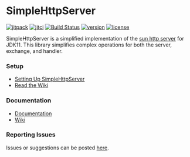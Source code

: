 # SimpleHttpServer
[![jitpack](https://jitpack.io/v/com.kttdevelopment/simplehttpserver.svg)](https://jitpack.io/#com.kttdevelopment/simplehttpserver)
[![jitci](https://jitci.com/gh/Ktt-Development/simplehttpserver/svg)](https://jitci.com/gh/Ktt-Development/simplehttpserver)
[![Build Status](https://travis-ci.com/Ktt-Development/simplehttpserver.svg?branch=master)](https://travis-ci.com/Ktt-Development/simplehttpserver)
[![version](https://img.shields.io/github/v/release/ktt-development/simplehttpserver?include_prereleases)](https://github.com/Ktt-Development/simplehttpserver/releases)
[![license](https://img.shields.io/github/license/Ktt-Development/simplehttpserver)](https://github.com/Ktt-Development/simplehttpserver/blob/master/LICENSE)

SimpleHttpServer is a simplified implementation of the [sun http server](https://docs.oracle.com/en/java/javase/11/docs/api/jdk.httpserver/com/sun/net/httpserver/package-summary.html) for JDK11. This library simplifies complex operations for both the server, exchange, and handler.

### Setup
- [Setting Up SimpleHttpServer](https://github.com/Ktt-Development/simplehttpserver/wiki/setup)
- [Read the Wiki](https://github.com/Ktt-Development/simplehttpserver/wiki)

### Documentation
- [Documentation](https://docs.kttdevelopment.com/simplehttpserver)
- [Wiki](https://wiki.kttdevelopment.com/simplehttpserver)

### Reporting Issues
Issues or suggestions can be posted [here](https://github.com/Ktt-Development/simplehttpserver/issues).
